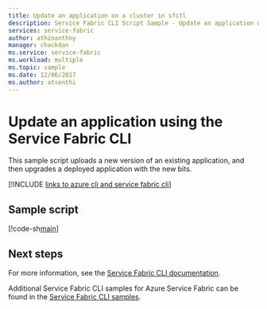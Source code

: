 ```yaml
---
title: Update an application on a cluster in sfctl
description: Service Fabric CLI Script Sample - Update an application with a new version. This example also upgrades a deployed application with the new bits.
services: service-fabric
author: athinanthny
manager: chackdan
ms.service: service-fabric
ms.workload: multiple
ms.topic: sample
ms.date: 12/06/2017
ms.author: atsenthi 
---
```


# Update an application using the Service Fabric CLI

This sample script uploads a new version of an existing application, and then upgrades a deployed application with the new bits.

[!INCLUDE [links to azure cli and service fabric cli](../../../includes/service-fabric-sfctl.md)]

## Sample script

[!code-sh[main](../../../cli_scripts/service-fabric/upgrade-application/upgrade-application.sh "Upload and update an application on a Service Fabric cluster")]

## Next steps

For more information, see the [Service Fabric CLI documentation](../service-fabric-cli.md).

Additional Service Fabric CLI samples for Azure Service Fabric can be found in the [Service Fabric CLI samples](../samples-cli.md).
